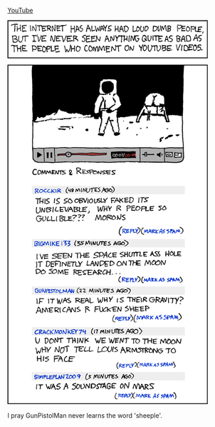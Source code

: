 [YouTube](https://xkcd.com/202)

![YouTube](./random_comic.png)

I pray GunPistolMan never learns the word 'sheeple'.

